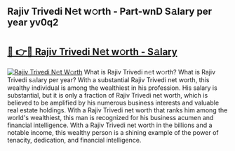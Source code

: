 ## Rajiv Trivedi N𝚎t w𝚘rth - Part-wnD S𝚊lary per year yv0q2

# <h2><a href="http://gc3cl9y.nevu.top/?p=Rajiv+Trivedi">🔗 👉🔴 Rajiv Trivedi N𝚎t w𝚘rth - S𝚊lary</a></h2>

[![Rajiv Trivedi N𝚎t W𝚘rth](https://i.imgur.com/Oavwk0R.jpeg)](http://gc3cl9y.nevu.top/?p=Rajiv+Trivedi)
What is Rajiv Trivedi n𝚎t w𝚘rth? What is Rajiv Trivedi s𝚊lary per year?
With a substantial Rajiv Trivedi net worth, this wealthy individual is among the wealthiest in his profession. His salary is substantial, but it is only a fraction of Rajiv Trivedi net worth, which is believed to be amplified by his numerous business interests and valuable real estate holdings. With a Rajiv Trivedi net worth that ranks him among the world's wealthiest, this man is recognized for his business acumen and financial intelligence. With a Rajiv Trivedi net worth in the billions and a notable income, this wealthy person is a shining example of the power of tenacity, dedication, and financial intelligence.
